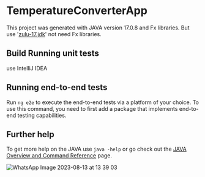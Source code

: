 # TemperatureConverterApp

This project was generated with JAVA version 17.0.8 and Fx libraries. But use '[zulu-17.jdk](https://www.azul.com/downloads/?version=java-17-lts#zulu)' not need Fx libraries.


## Build Running unit tests

use IntelliJ IDEA

## Running end-to-end tests

Run `ng e2e` to execute the end-to-end tests via a platform of your choice. To use this command, you need to first add a package that implements end-to-end testing capabilities.

## Further help

To get more help on the JAVA use `java -help` or go check out the [JAVA Overview and Command Reference](https://www.java.com/en/download/help/index.html) page.

![WhatsApp Image 2023-08-13 at 13 39 03](https://github.com/SanaIsBestPerson/TemperatureConverterApp/assets/95904319/a52f09bd-7662-4df3-b7c2-b4778555e1a2)

